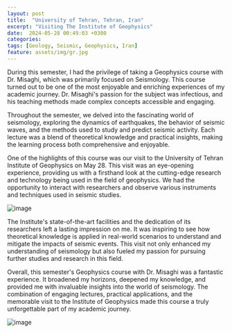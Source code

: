 ```yaml
---
layout: post
title:  "University of Tehran, Tehran, Iran"
excerpt: "Visiting The Institute of Geophysics"
date:  2024-05-28 00:49:03 +0300
categories: 
tags: [Geology, Seismic, Geophysics, Iran]
feature: assets/img/gr.jpg
---
```


During this semester, I had the privilege of taking a Geophysics course with Dr. Misaghi, which was primarily focused on Seismology. This course turned out to be one of the most enjoyable and enriching experiences of my academic journey. Dr. Misaghi's passion for the subject was infectious, and his teaching methods made complex concepts accessible and engaging.

Throughout the semester, we delved into the fascinating world of seismology, exploring the dynamics of earthquakes, the behavior of seismic waves, and the methods used to study and predict seismic activity. Each lecture was a blend of theoretical knowledge and practical insights, making the learning process both comprehensive and enjoyable.

One of the highlights of this course was our visit to the University of Tehran Institute of Geophysics on May 28. This visit was an eye-opening experience, providing us with a firsthand look at the cutting-edge research and technology being used in the field of geophysics. We had the opportunity to interact with researchers and observe various instruments and techniques used in seismic studies.

![image](https://github.com/user-attachments/assets/47d63dfc-7ab2-451f-accb-50f0e4d94c6c)

The Institute's state-of-the-art facilities and the dedication of its researchers left a lasting impression on me. It was inspiring to see how theoretical knowledge is applied in real-world scenarios to understand and mitigate the impacts of seismic events. This visit not only enhanced my understanding of seismology but also fueled my passion for pursuing further studies and research in this field.

Overall, this semester's Geophysics course with Dr. Misaghi was a fantastic experience. It broadened my horizons, deepened my knowledge, and provided me with invaluable insights into the world of seismology. The combination of engaging lectures, practical applications, and the memorable visit to the Institute of Geophysics made this course a truly unforgettable part of my academic journey.

![image](https://github.com/user-attachments/assets/dcd83564-dedd-49e4-a7ff-c5a649f69946)

